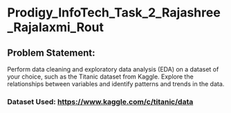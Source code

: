 # Prodigy_InfoTech_Task_2_Rajashree_Rajalaxmi_Rout
## Problem Statement:
Perform data cleaning and exploratory data analysis (EDA) on a dataset of your choice, such as the Titanic dataset from Kaggle. Explore the relationships between variables and identify patterns and trends in the data.
### Dataset Used: https://www.kaggle.com/c/titanic/data
